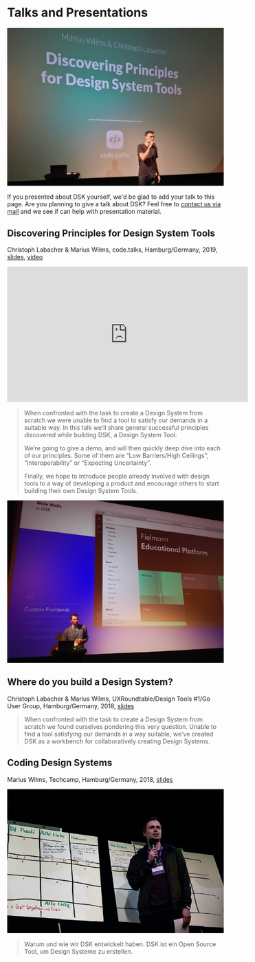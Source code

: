 # Talks and Presentations

![Micha introducing Christoph and Marius at code.talks](codetalks_intro.jpg)

<Banner>
	If you presented about DSK yourself, we'd be glad to add your talk to
	this page. Are you planning to give a talk about DSK? Feel free to 
	<a href="mailto:thankyou@rundsk.com">contact us via mail</a> and we see if can help
	with presentation material.
</Banner>

## Discovering Principles for Design System Tools

Christoph Labacher &
Marius Wilms, code.talks, Hamburg/Germany, 2019, [slides](codetalks_principles_2019.pdf), [video](https://www.youtube.com/watch?v=44YlEddnQ4M)

<iframe width="560" height="315" src="https://www.youtube-nocookie.com/embed/44YlEddnQ4M" frameborder="0" allow="accelerometer; autoplay; encrypted-media; gyroscope; picture-in-picture" allowfullscreen></iframe>

> When confronted with the task to create a Design System from scratch we
> were unable to find a tool to satisfy our demands in a suitable way. In
> this talk we’ll share general successful principles discovered while
> building DSK, a Design System Tool.
> 
> We’re going to give a demo, and will then quickly deep dive into each of
> our principles. Some of them are “Low Barriers/High Ceilings”,
> “Interoperability” or “Expecting Uncertainty”.
> 
> Finally, we hope to introduce people already involved with design tools
> to a way of developing a product and encourage others to start building
> their own Design System Tools.

![Christoph presenting at code.talks](codetalks_christoph.jpg)

## Where do you build a Design System?
   
Christoph Labacher & Marius Wilms, UXRoundtable/Design Tools #1/Go User Group, Hamburg/Germany, 2018,
[slides](where_uxhh_2018.pdf)

> When confronted with the task to create a Design System from scratch we
> found ourselves pondering this very question. Unable to find a tool
> satisfying our demands in a way suitable, we've created DSK as
> a workbench for collaboratively creating Design Systems.

## Coding Design Systems

Marius Wilms, Techcamp, Hamburg/Germany, 2018,
[slides](coding_design_systems_techcamp_2018.pdf)
	
![Marius on stage for lightning talk at Techcamp](techcamp_marius.jpg)

> Warum und wie wir DSK entwickelt haben. DSK ist ein Open Source Tool, um Design Systeme zu erstellen.


